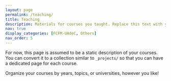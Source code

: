 ```yaml
---
layout: page
permalink: /teaching/
title: Teaching
description: Materials for courses you taught. Replace this text with your description.
nav: true
display_categories: [FCFM-UAdeC, Others]
nav_order: 5
---
```


For now, this page is assumed to be a static description of your courses. You can convert it to a collection similar to `_projects/` so that you can have a dedicated page for each course.

Organize your courses by years, topics, or universities, however you like!
